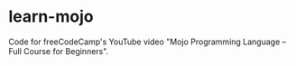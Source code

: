 # learn-mojo
Code for freeCodeCamp's YouTube video "Mojo Programming Language – Full Course for Beginners".
